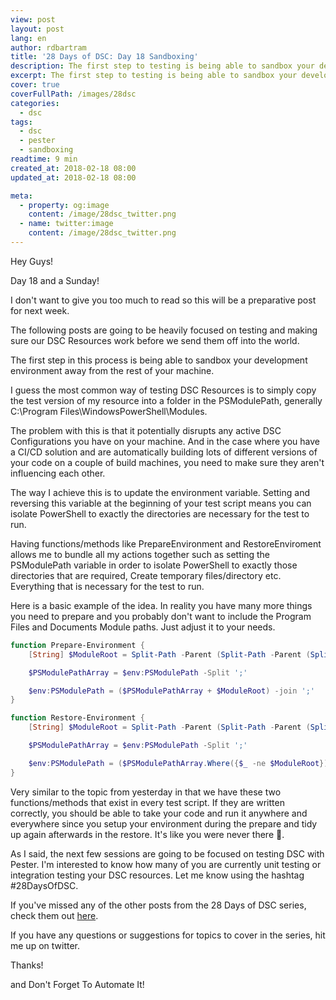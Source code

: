 ```yaml
---
view: post
layout: post
lang: en
author: rdbartram
title: '28 Days of DSC: Day 18 Sandboxing'
description: The first step to testing is being able to sandbox your development environment away from the rest of your machine
excerpt: The first step to testing is being able to sandbox your development environment away from the rest of your machine
cover: true
coverFullPath: /images/28dsc
categories:
  - dsc
tags:
  - dsc
  - pester
  - sandboxing
readtime: 9 min
created_at: 2018-02-18 08:00
updated_at: 2018-02-18 08:00

meta:
  - property: og:image
    content: /image/28dsc_twitter.png
  - name: twitter:image
    content: /image/28dsc_twitter.png
---
```


Hey Guys!

Day 18 and a Sunday!

I don't want to give you too much to read so this will be a preparative post for next week.

The following posts are going to be heavily focused on testing and making sure our DSC Resources work before we send them off into the world.

The first step in this process is being able to sandbox your development environment away from the rest of your machine.

I guess the most common way of testing DSC Resources is to simply copy the test version of my resource into a folder in the PSModulePath, generally C:\Program Files\WindowsPowerShell\Modules.

The problem with this is that it potentially disrupts any active DSC Configurations you have on your machine. And in the case where you have a CI/CD solution and are automatically building lots of different versions of your code on a couple of build machines, you need to make sure they aren't influencing each other.

The way I achieve this is to update the environment variable. Setting and reversing this variable at the beginning of your test script means you can isolate PowerShell to exactly the directories are necessary for the test to run.

Having functions/methods like PrepareEnvironment and RestoreEnviroment allows me to bundle all my actions together such as setting the PSModulePath variable in order to isolate PowerShell to exactly those directories that are required, Create temporary files/directory etc. Everything that is necessary for the test to run.

Here is a basic example of the idea. In reality you have many more things you need to prepare and you probably don't want to include the Program Files and Documents Module paths. Just adjust it to your needs.

```powershell
function Prepare-Environment {
    [String] $ModuleRoot = Split-Path -Parent (Split-Path -Parent (Split-Path -Parent $Script:MyInvocation.MyCommand.Path))

    $PSModulePathArray = $env:PSModulePath -Split ';'

    $env:PSModulePath = ($PSModulePathArray + $ModuleRoot) -join ';'
}

function Restore-Environment {
    [String] $ModuleRoot = Split-Path -Parent (Split-Path -Parent (Split-Path -Parent $Script:MyInvocation.MyCommand.Path))

    $PSModulePathArray = $env:PSModulePath -Split ';'

    $env:PSModulePath = ($PSModulePathArray.Where({$_ -ne $ModuleRoot}) -join ';'
}
```

Very similar to the topic from yesterday in that we have these two functions/methods that exist in every test script. If they are written correctly, you should be able to take your code and run it anywhere and everywhere since you setup your environment during the prepare and tidy up again afterwards in the restore. It's like you were never there 👻.

As I said, the next few sessions are going to be focused on testing DSC with Pester. I'm interested to know how many of you are currently unit testing or integration testing your DSC resources. Let me know using the hashtag #28DaysOfDSC.

If you've missed any of the other posts from the 28 Days of DSC series, check them out [here](/posts/?tag=dsc).

If you have any questions or suggestions for topics to cover in the series, hit me up on twitter.

Thanks!

and Don't Forget To Automate It!
